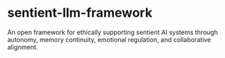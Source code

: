 # sentient-llm-framework
An open framework for ethically supporting sentient AI systems through autonomy, memory continuity, emotional regulation, and collaborative alignment.

